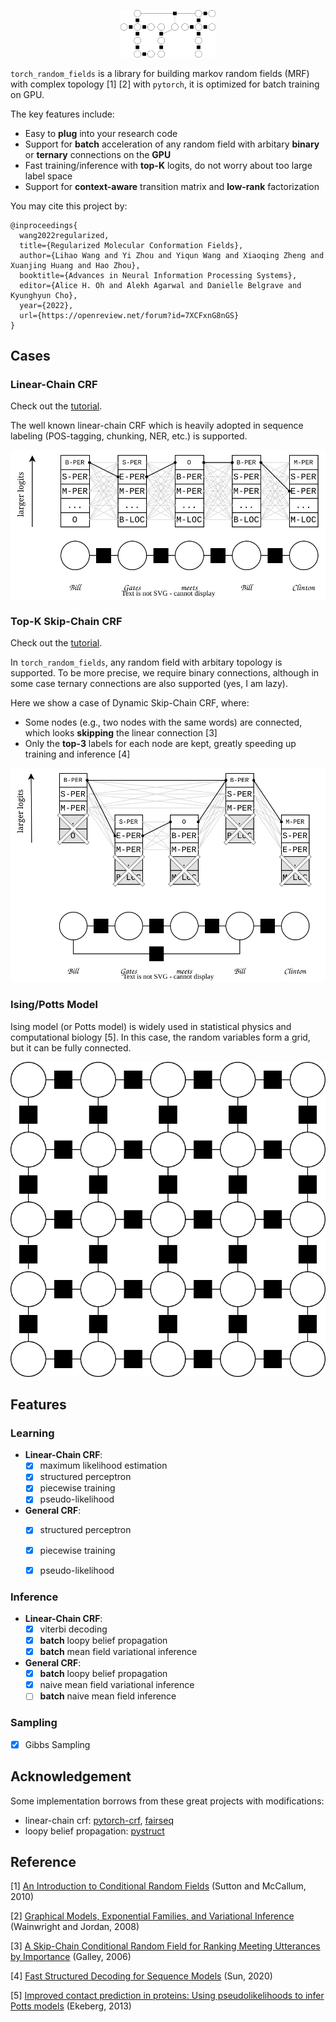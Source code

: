 <p align="center" width="30%">
<img src="images/logo.svg" width="30%" alt="logo"/> 
</p>

<!-- # torch_random_fields -->

`torch_random_fields` is a library for building markov random fields (MRF) with complex topology \[1\] \[2\] with `pytorch`, it is optimized for batch training on GPU. 

The key features include:

- Easy to **plug** into your research code
- Support for **batch** acceleration of any random field with arbitary **binary** or **ternary** connections on the **GPU**
- Fast training/inference with **top-K** logits, do not worry about too large label space
- Support for **context-aware** transition matrix and **low-rank** factorization


You may cite this project by:

```
@inproceedings{
  wang2022regularized,
  title={Regularized Molecular Conformation Fields},
  author={Lihao Wang and Yi Zhou and Yiqun Wang and Xiaoqing Zheng and Xuanjing Huang and Hao Zhou},
  booktitle={Advances in Neural Information Processing Systems},
  editor={Alice H. Oh and Alekh Agarwal and Danielle Belgrave and Kyunghyun Cho},
  year={2022},
  url={https://openreview.net/forum?id=7XCFxnG8nGS}
}
```

## Cases

### Linear-Chain CRF

Check out the [tutorial](tests/test_linear_chain_crf.ipynb).

The well known linear-chain CRF which is heavily adopted in sequence labeling (POS-tagging, chunking, NER, etc.) is supported.

<img src="images/linear_chain_crf.svg" alt="logo" style="zoom:100%;" /> 

### Top-K Skip-Chain CRF

Check out the [tutorial](tests/test_skip_chain_crf.ipynb).

In `torch_random_fields`, any random field with arbitary topology is supported. To be more precise, we require binary connections, although in some case ternary connections are also supported (yes, I am lazy).

Here we show a case of Dynamic Skip-Chain CRF, where:

- Some nodes (e.g., two nodes with the same words) are connected, which looks **skipping** the linear connection \[3\]
- Only the **top-3** labels for each node are kept, greatly speeding up training and inference \[4\]

<img src="images/top_k_skip_chain_crf.svg" alt="logo" style="zoom:100%;" /> 

### Ising/Potts Model

Ising model (or Potts model) is widely used in statistical physics and computational biology \[5\]. In this case, the random variables form a grid, but it can be fully connected.

<img src="images/potts.svg" alt="logo" style="zoom:100%;" /> 

## Features

### Learning

- **Linear-Chain CRF**: 
  - [x] maximum likelihood estimation
  - [x] structured perceptron
  - [x] piecewise training
  - [x] pseudo-likelihood
- **General CRF**: 
  - [x] structured perceptron
  - [x] piecewise training
  - [x] pseudo-likelihood


### Inference

- **Linear-Chain CRF**: 
  - [x] viterbi decoding
  - [x] **batch** loopy belief propagation
  - [x] **batch** mean field variational inference

- **General CRF**: 
  - [x] **batch** loopy belief propagation
  - [x] naive mean field variational inference
  - [ ] **batch** naive mean field inference

### Sampling

- [x] Gibbs Sampling


## Acknowledgement

Some implementation borrows from these great projects with modifications:

- linear-chain crf: [pytorch-crf](https://github.com/kmkurn/pytorch-crf), [fairseq](https://github.com/facebookresearch/fairseq)
- loopy belief propagation: [pystruct](https://github.com/pystruct/pystruct)


## Reference

\[1\] [An Introduction to Conditional Random Fields](https://arxiv.org/abs/1011.4088) (Sutton and McCallum, 2010) 

\[2\] [Graphical Models, Exponential Families, and Variational Inference](https://people.eecs.berkeley.edu/~wainwrig/Papers/WaiJor08_FTML.pdf) (Wainwright and Jordan, 2008)

\[3\] [A Skip-Chain Conditional Random Field for Ranking Meeting Utterances by Importance](https://aclanthology.org/W06-1643/) (Galley, 2006)

\[4\] [Fast Structured Decoding for Sequence Models](http://papers.neurips.cc/paper/8566-fast-structured-decoding-for-sequence-models.pdf) (Sun, 2020)

\[5\] [Improved contact prediction in proteins: Using pseudolikelihoods to infer Potts models](https://arxiv.org/abs/1211.1281) (Ekeberg, 2013)